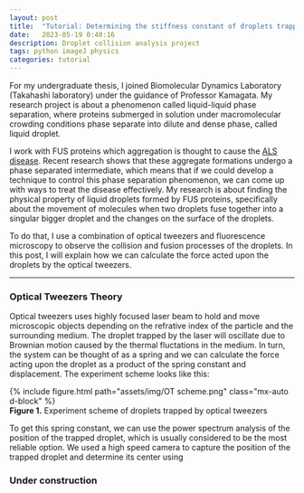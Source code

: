 ```yaml
---
layout: post
title:  "Tutorial: Determining the stiffness constant of droplets trapped by optical tweezers"
date:   2023-05-19 0:40:16
description: Droplet collision analysis project
tags: python imageJ physics
categories: tutorial
---
```

For my undergraduate thesis, I joined Biomolecular Dynamics Laboratory (Takahashi laboratory) under the guidance of Professor Kamagata.
My research project is about a phenomenon called liquid-liquid phase separation, where proteins submerged in solution under macromolecular crowding conditions phase separate into dilute and dense phase, called liquid droplet. 

I work with FUS proteins which aggregation is thought to cause the <a href = "https://www.ninds.nih.gov/health-information/disorders/amyotrophic-lateral-sclerosis-als">ALS disease</a>. Recent research shows that these aggregate formations undergo a phase separated intermediate, which means that if we could develop a technique to control this phase separation phenomenon, we can come up with ways to treat the disease effectively. My research is about finding the physical property of liquid droplets formed by FUS proteins, specifically about the movement of molecules when two droplets fuse together into a singular bigger droplet and the changes on the surface of the droplets.

To do that, I use a combination of optical tweezers and fluorescence microscopy to observe the collision and fusion processes of the droplets.
In this post, I will explain how we can calculate the force acted upon the droplets by the optical tweezers. 

----------------------------------------------------------------

### Optical Tweezers Theory
Optical tweezers uses highly focused laser beam to hold and move microscopic objects depending on the refrative index of the particle and the surrounding medium.
The droplet trapped by the laser will oscillate due to Brownian motion caused by the thermal fluctations in the medium. In turn, the system can be thought of as a spring and we can calculate the force acting upon the droplet as a product of the spring constant and displacement.
The experiment scheme looks like this:

<div class="col-sm mt-3 mt-md-0">
    {% include figure.html path="assets/img/OT scheme.png" class="mx-auto d-block" %}
</div>
<div class="caption">
    <strong>Figure 1.</strong> Experiment scheme of droplets trapped by optical tweezers
</div>

To get this spring constant, we can use the power spectrum analysis of the position of the trapped droplet, which is usually considered to be the most reliable option.
We used a high speed camera to capture the position of the trapped droplet and determine its center using 

### Under construction